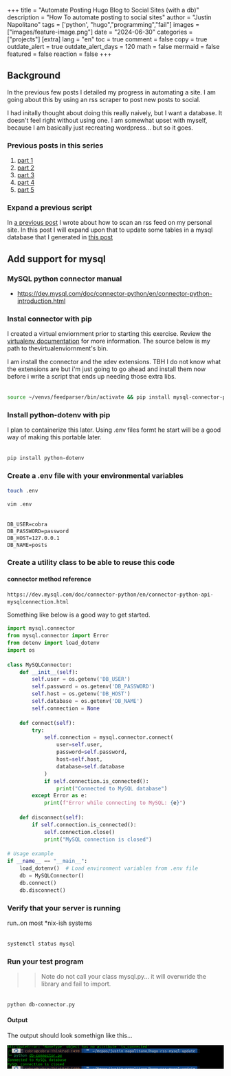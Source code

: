 +++
title =  "Automate Posting Hugo Blog to Social Sites (with a db)"
description = "How To automate posting to social sites"
author = "Justin Napolitano"
tags = ['python', "hugo","programming","fail"]
images = ["images/feature-image.png"]
date = "2024-06-30"
categories = ["projects"]
[extra]
lang = "en"
toc = true
comment = false
copy = true
outdate_alert = true
outdate_alert_days = 120
math = false
mermaid = false
featured = false
reaction = false
+++


## Background

In the previous few posts I detailed my progress in automating a site.  I am going about this by using an rss scraper to post new posts to social. 

I had initally thought about doing this really naively, but I want a database. It doesn't feel right without using one. I am somewhat upset with myself, because I am basically just recreating wordpress... but so it goes. 

### Previous posts in this series

1. [part 1](https://jnapolitano.com/en/posts/hugo-social-publisher/)
2. [part 2](https://jnapolitano.com/en/posts/python-rss-reader/)
3. [part 3](https://jnapolitano.com/en/posts/mysql-install-buntu/)
4. [part 4](https://jnapolitano.com/en/posts/mysql-config/)
5. [part 5](https://jnapolitano.com/en/posts/hugo-rss-setup/)

### Expand a previous script

In [a previous post](https://jnapolitano.com/en/posts/python-rss-reader/) I wrote about how to scan an rss feed on my personal site. In this post I will expand upon that to update some tables in a mysql database that I generated in [this post](https://jnapolitano.com/en/posts/mysql-config/)

## Add support for mysql 

### MySQL python connector manual 

* https://dev.mysql.com/doc/connector-python/en/connector-python-introduction.html


### Instal connector with pip

I created a virtual enviornment prior to starting this exercise. Review the [virtualenv documentation](https://virtualenv.pypa.io/en/latest/) for more information.  The source below is my path to thevirtualenviornment's bin.  

I am install the connector and the xdev extensions. TBH I do not know what the extensions are but i'm just going to go ahead and install them now before i write a script that ends up needing those extra libs. 

```bash

source ~/venvs/feedparser/bin/activate && pip install mysql-connector-python && pip install mysqlx-connector-python

```

### Install python-dotenv with pip

I plan to containerize this later. Using .env files formt he start will be a good way of making this portable later.  

```bash 

pip install python-dotenv

```

### Create a .env file with your environmental variables

```bash 
touch .env
```

```bash
vim .env
```

```vim

DB_USER=cobra 
DB_PASSWORD=password
DB_HOST=127.0.0.1
DB_NAME=posts

```

### Create a utility class to be able to reuse this code

#### connector method reference

```https://dev.mysql.com/doc/connector-python/en/connector-python-api-mysqlconnection.html```

Something like below is a good way to get started. 

```python
import mysql.connector
from mysql.connector import Error
from dotenv import load_dotenv
import os

class MySQLConnector:
    def __init__(self):
        self.user = os.getenv('DB_USER')
        self.password = os.getenv('DB_PASSWORD')
        self.host = os.getenv('DB_HOST')
        self.database = os.getenv('DB_NAME')
        self.connection = None

    def connect(self):
        try:
            self.connection = mysql.connector.connect(
                user=self.user,
                password=self.password,
                host=self.host,
                database=self.database
            )
            if self.connection.is_connected():
                print("Connected to MySQL database")
        except Error as e:
            print(f"Error while connecting to MySQL: {e}")

    def disconnect(self):
        if self.connection.is_connected():
            self.connection.close()
            print("MySQL connection is closed")

# Usage example
if __name__ == "__main__":
    load_dotenv()  # Load environment variables from .env file
    db = MySQLConnector()
    db.connect()
    db.disconnect()

```

### Verify that your server is running 

run..on most *nix-ish systems


```bash

systemctl status mysql

```

### Run your test program

>> Note do not call your class mysql.py... it will overwride the library and fail to import. 

```bash

python db-connector.py

```

#### Output

The output should look somethign like this...

![successful-test](./images/test-output.png)

